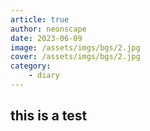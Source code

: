 ```yaml
---
article: true
author: neonscape
date: 2023-06-09
image: /assets/imgs/bgs/2.jpg
cover: /assets/imgs/bgs/2.jpg
category:
    - diary
---
```


## this is a test
